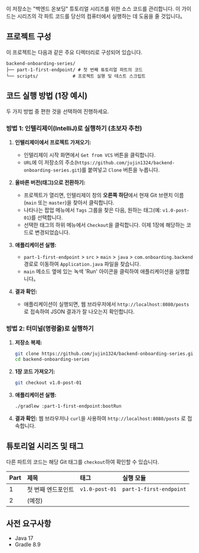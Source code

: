 이 저장소는 "백엔드 온보딩" 튜토리얼 시리즈를 위한 소스 코드를 관리합니다. 이 가이드는 시리즈의 각 파트 코드를 당신의 컴퓨터에서 실행하는 데 도움을 줄 것입니다。

## 프로젝트 구성

이 프로젝트는 다음과 같은 주요 디렉터리로 구성되어 있습니다.

```
backend-onboarding-series/
├── part-1-first-endpoint/ # 첫 번째 튜토리얼 파트의 코드
└── scripts/             # 프로젝트 실행 및 테스트 스크립트
```

## 코드 실행 방법 (1장 예시)

두 가지 방법 중 편한 것을 선택하여 진행하세요.

### 방법 1: 인텔리제이(IntelliJ)로 실행하기 (초보자 추천)

1.  **인텔리제이에서 프로젝트 가져오기:**
    -   인텔리제이 시작 화면에서 `Get from VCS` 버튼을 클릭합니다.
    -   `URL`에 이 저장소의 주소(`https://github.com/jujin1324/backend-onboarding-series.git`)를 붙여넣고 `Clone` 버튼을 누릅니다.

2.  **올바른 버전(태그)으로 전환하기:**
    -   프로젝트가 열리면, 인텔리제이 창의 **오른쪽 하단**에서 현재 Git 브랜치 이름(`main` 또는 `master`)을 찾아서 클릭합니다.
    -   나타나는 팝업 메뉴에서 `Tags` 그룹을 찾은 다음, 원하는 태그(예: `v1.0-post-01`)를 선택합니다.
    -   선택한 태그의 하위 메뉴에서 `Checkout`을 클릭합니다. 이제 1장에 해당하는 코드로 변경되었습니다.

3.  **애플리케이션 실행:**
    -   `part-1-first-endpoint` > `src` > `main` > `java` > `com.onboarding.backend` 경로로 이동하여 `Application.java` 파일을 찾습니다.
    -   `main` 메소드 옆에 있는 녹색 'Run' 아이콘을 클릭하여 애플리케이션을 실행합니다。

4.  **결과 확인:**
    -   애플리케이션이 실행되면, 웹 브라우저에서 `http://localhost:8080/posts` 로 접속하여 JSON 결과가 잘 나오는지 확인합니다.

### 방법 2: 터미널(명령줄)로 실행하기

1.  **저장소 복제:**
    ```bash
    git clone https://github.com/jujin1324/backend-onboarding-series.git
    cd backend-onboarding-series
    ```

2.  **1장 코드 가져오기:**
    ```bash
    git checkout v1.0-post-01
    ```

3.  **애플리케이션 실행:**
    ```bash
    ./gradlew :part-1-first-endpoint:bootRun
    ```

4.  **결과 확인:**
    웹 브라우저나 `curl`을 사용하여 `http://localhost:8080/posts` 로 접속합니다.

## 튜토리얼 시리즈 및 태그

다른 파트의 코드는 해당 Git 태그를 `checkout`하여 확인할 수 있습니다.

| Part | 제목 | 태그 | 실행 모듈 |
| :--- | :---- | :-- | :--- |
| 1 | 첫 번째 엔드포인트 | `v1.0-post-01` | `part-1-first-endpoint` |
| 2 | (예정) | | |

## 사전 요구사항

- Java 17
- Gradle 8.9
